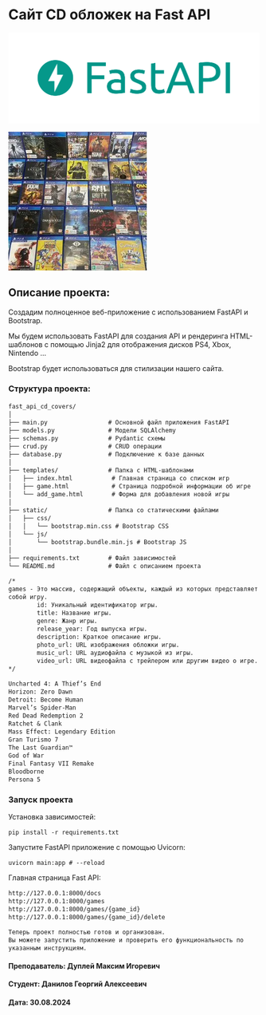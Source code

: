 # Сайт CD обложек на Fast API 

![img.png](img/fast_api.png)

![img.png](img/cd_covers.png)

## Описание проекта:

Создадим полноценное веб-приложение с использованием FastAPI и Bootstrap.

Мы будем использовать FastAPI для создания API и рендеринга HTML-шаблонов с помощью Jinja2 для отображения дисков PS4, Xbox, Nintendo ...

Bootstrap будет использоваться для стилизации нашего сайта.

### Структура проекта:
```
fast_api_cd_covers/
│
├── main.py                 # Основной файл приложения FastAPI
├── models.py               # Модели SQLAlchemy
├── schemas.py              # Pydantic схемы
├── crud.py                 # CRUD операции
├── database.py             # Подключение к базе данных
│
├── templates/              # Папка с HTML-шаблонами
│   ├── index.html           # Главная страница со списком игр
│   ├── game.html            # Страница подробной информации об игре
│   └── add_game.html        # Форма для добавления новой игры
│
├── static/                 # Папка со статическими файлами
│   ├── css/
│   │   └── bootstrap.min.css # Bootstrap CSS
│   └── js/
│       └── bootstrap.bundle.min.js # Bootstrap JS
│
├── requirements.txt        # Файл зависимостей
└── README.md               # Файл с описанием проекта
```

```
/*
games - Это массив, содержащий объекты, каждый из которых представляет собой игру.
        id: Уникальный идентификатор игры.
        title: Название игры.
        genre: Жанр игры.
        release_year: Год выпуска игры.
        description: Краткое описание игры.
        photo_url: URL изображения обложки игры.
        music_url: URL аудиофайла с музыкой из игры.
        video_url: URL видеофайла с трейлером или другим видео о игре.
*/
```

```
Uncharted 4: A Thief’s End
Horizon: Zero Dawn
Detroit: Become Human
Marvel’s Spider-Man
Red Dead Redemption 2
Ratchet & Clank
Mass Effect: Legendary Edition
Gran Turismo 7
The Last Guardian™
God of War
Final Fantasy VII Remake
Bloodborne
Persona 5
```

### Запуск проекта

Установка зависимостей:
```
pip install -r requirements.txt
```

Запустите FastAPI приложение с помощью Uvicorn:
```
uvicorn main:app # --reload
```

Главная страница Fast API:
```
http://127.0.0.1:8000/docs
http://127.0.0.1:8000/games
http://127.0.0.1:8000/games/{game_id}
http://127.0.0.1:8000/games/{game_id}/delete
```

```
Теперь проект полностью готов и организован.
Вы можете запустить приложение и проверить его функциональность по указанным инструкциям.
```

#### Преподаватель: Дуплей Максим Игоревич
#### Студент: Данилов Георгий Алексеевич
#### Дата: 30.08.2024
